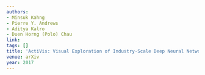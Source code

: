 ```yaml
---
authors:
- Minsuk Kahng
- Pierre Y. Andrews
- Aditya Kalro
- Duen Horng (Polo) Chau
link:
tags: []
title: 'ActiVis: Visual Exploration of Industry-Scale Deep Neural Network Models.'
venue: arXiv
year: 2017
---
```


